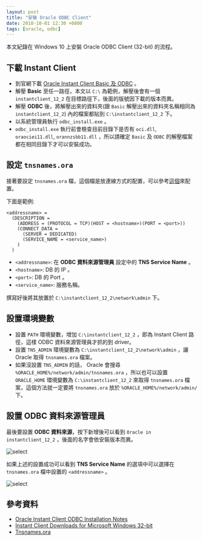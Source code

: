```yaml
---
layout: post
title: "安裝 Oracle ODBC Client"
date: 2018-10-01 12:30 +0800
tags: [oracle, odbc]
---
```


本文紀錄在 Windows 10 上安裝 Oracle ODBC Client (32-bit) 的流程。

<!-- more -->

## 下載 Instant Client

* 到官網下載 [Oracle Instant Client Basic 及 ODBC](https://www.oracle.com/technetwork/topics/winsoft-085727.html) 。
* 解壓 **Basic** 至任一路徑，本文以 `C:\` 為範例，解壓後會有一個 `instantclient_12_2` 在目標路徑下，後面的版號因下載的版本而異。
* 解壓 **ODBC** 後，將解壓出來的資料夾(跟 `Basic` 解壓出來的資料夾名稱相同為 `instantclient_12_2`) 內的檔案都貼到 `C:\instantclient_12_2` 下。
* 以系統管理員執行 `odbc_install.exe` 。
* `odbc_install.exe` 執行前會檢查目前目錄下是否有 `oci.dll`, `oraociei11.dll`, `orannzsbb11.dll` ，所以請確定 `Basic` 及 `ODBC` 的解壓檔案都在相同目錄下才可以安裝成功。

## 設定 `tnsnames.ora`

接著要設定 `tnsnames.ora` 檔，這個檔是放連線方式的配置，可以參考[這個](http://www.orafaq.com/wiki/Tnsnames.ora)來配置。

下面是範例:

```
<addressname> =
  (DESCRIPTION =
    (ADDRESS = (PROTOCOL = TCP)(HOST = <hostname>)(PORT = <port>))
    (CONNECT_DATA =
      (SERVER = DEDICATED)
      (SERVICE_NAME = <service_name>)
    )
  )
```

* `<addressname>`: 在 **ODBC 資料來源管理員** 設定中的 **TNS Service Name** 。
* `<hostname>`: DB 的 IP 。
* `<port>`: DB 的 Port 。
* `<service_name>`: 服務名稱。

撰寫好後將其放置於 `C:\instantclient_12_2\network\admin` 下。

## 設置環境變數

* 設置 `PATH` 環境變數，增加 `C:\instantclient_12_2` ，即為 Instant Client 路徑，這樣 ODBC 資料來源管理員才抓的到 driver。
* 設置 `TNS_ADMIN` 環境變數為 `C:\instantclient_12_2\network\admin` ，讓 Oracle 取得 `tnsnames.ora` 檔案。
* 如果沒設置 `TNS_ADMIN` 的話， Oracle 會搜尋 `%ORACLE_HOME%/network/admin/tnsnames.ora` ，所以也可以設置 `ORACLE_HOME` 環境變數為 `C:\instantclient_12_2` 來取得 `tnsnames.ora` 檔案，這個方法就一定要將 `tnsnames.ora` 放於 `%ORACLE_HOME%/network/admin/` 下。

## 設置 ODBC 資料來源管理員

最後要設置 **ODBC 資料來源**，按下新增後可以看到 `Oracle in instantclient_12_2` ，後面的名字會依安裝版本而異。

![select](select.PNG)

如果上述的設置成功可以看到 **TNS Service Name** 的選項中可以選擇在 `tnsnames.ora` 檔中設置的 `<addressname>` 。

![select](settings.PNG)

## 參考資料

* [Oracle Instant Client ODBC Installation Notes](https://www.oracle.com/technetwork/database/features/oci/odbc-ic-releasenotes-094306.html)
* [Instant Client Downloads for Microsoft Windows 32-bit](https://www.oracle.com/technetwork/topics/winsoft-085727.html)
* [Tnsnames.ora](http://www.orafaq.com/wiki/Tnsnames.ora)
